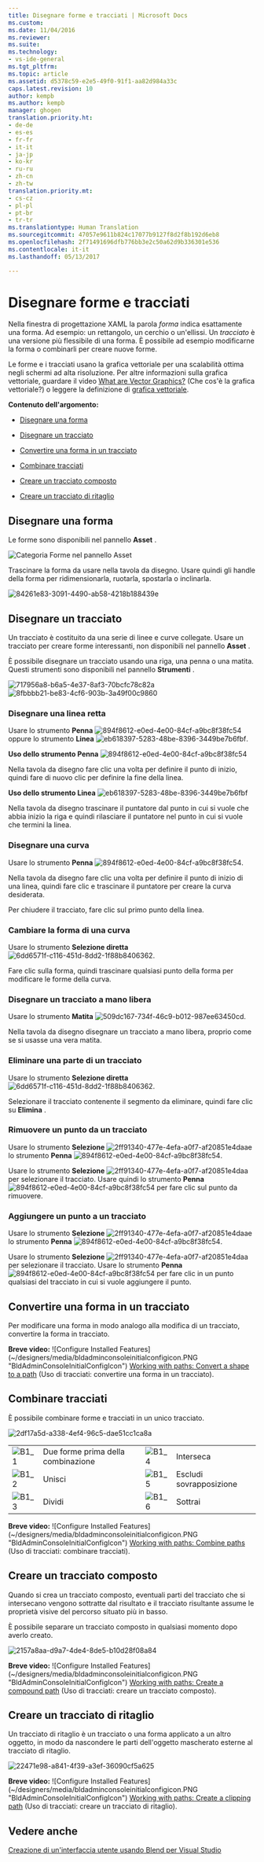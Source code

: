 ```yaml
---
title: Disegnare forme e tracciati | Microsoft Docs
ms.custom: 
ms.date: 11/04/2016
ms.reviewer: 
ms.suite: 
ms.technology:
- vs-ide-general
ms.tgt_pltfrm: 
ms.topic: article
ms.assetid: d5378c59-e2e5-49f0-91f1-aa82d984a33c
caps.latest.revision: 10
author: kempb
ms.author: kempb
manager: ghogen
translation.priority.ht:
- de-de
- es-es
- fr-fr
- it-it
- ja-jp
- ko-kr
- ru-ru
- zh-cn
- zh-tw
translation.priority.mt:
- cs-cz
- pl-pl
- pt-br
- tr-tr
ms.translationtype: Human Translation
ms.sourcegitcommit: 47057e9611b824c17077b9127f8d2f8b192d6eb8
ms.openlocfilehash: 2f71491696dfb776bb3e2c50a62d9b336301e536
ms.contentlocale: it-it
ms.lasthandoff: 05/13/2017

---
```

# <a name="draw-shapes-and-paths"></a>Disegnare forme e tracciati
Nella finestra di progettazione XAML la parola *forma* indica esattamente una forma. Ad esempio: un rettangolo, un cerchio o un'ellissi. Un *tracciato* è una versione più flessibile di una forma. È possibile ad esempio modificarne la forma o combinarli per creare nuove forme.  
  
 Le forme e i tracciati usano la grafica vettoriale per una scalabilità ottima negli schermi ad alta risoluzione. Per altre informazioni sulla grafica vettoriale, guardare il video [What are Vector Graphics?](https://www.youtube.com/watch?v=MoCSwF0n-io) (Che cos'è la grafica vettoriale?) o leggere la definizione di [grafica vettoriale](http://www.webopedia.com/TERM/V/vector_graphics.html).  
  
 **Contenuto dell'argomento:**  
  
-   [Disegnare una forma](#Shape)  
  
-   [Disegnare un tracciato](#Path)  
  
-   [Convertire una forma in un tracciato](#Convert)  
  
-   [Combinare tracciati](#Combine)  
  
-   [Creare un tracciato composto](#Compound)  
  
-   [Creare un tracciato di ritaglio](#Clipping)  
  
##  <a name="Shape"></a> Disegnare una forma  
 Le forme sono disponibili nel pannello **Asset** .  
  
 ![Categoria Forme nel pannello Asset](~/designers/media/b4_shapes_assetspanel.png "b4_Shapes_AssetsPanel")  
  
 Trascinare la forma da usare nella tavola da disegno. Usare quindi gli handle della forma per ridimensionarla, ruotarla, spostarla o inclinarla.  
  
 ![](../designers/media/84261e83-3091-4490-ab58-4218b188439e.png "84261e83-3091-4490-ab58-4218b188439e")  
  
##  <a name="Path"></a> Disegnare un tracciato  
 Un tracciato è costituito da una serie di linee e curve collegate. Usare un tracciato per creare forme interessanti, non disponibili nel pannello **Asset** .  
  
 È possibile disegnare un tracciato usando una riga, una penna o una matita. Questi strumenti sono disponibili nel pannello **Strumenti** .  
  
 ![](~/designers/media/717956a8-b6a5-4e37-8af3-70bcfc78c82a.png "717956a8-b6a5-4e37-8af3-70bcfc78c82a") ![](~/designers/media/8fbbbb21-be83-4cf6-903b-3a49f00c9860.png "8fbbbb21-be83-4cf6-903b-3a49f00c9860")  
  
### <a name="draw-a-straight-line"></a>Disegnare una linea retta  
 Usare lo strumento **Penna** ![](../designers/media/894f8612-e0ed-4e00-84cf-a9bc8f38fc54.png "894f8612-e0ed-4e00-84cf-a9bc8f38fc54")oppure lo strumento **Linea** ![](../designers/media/eb618397-5283-48be-8396-3449be7b6fbf.png "eb618397-5283-48be-8396-3449be7b6fbf").  
  
 **Uso dello strumento Penna** ![](../designers/media/894f8612-e0ed-4e00-84cf-a9bc8f38fc54.png "894f8612-e0ed-4e00-84cf-a9bc8f38fc54")  
  
 Nella tavola da disegno fare clic una volta per definire il punto di inizio, quindi fare di nuovo clic per definire la fine della linea.  
  
 **Uso dello strumento Linea** ![](../designers/media/eb618397-5283-48be-8396-3449be7b6fbf.png "eb618397-5283-48be-8396-3449be7b6fbf")  
  
 Nella tavola da disegno trascinare il puntatore dal punto in cui si vuole che abbia inizio la riga e quindi rilasciare il puntatore nel punto in cui si vuole che termini la linea.  
  
### <a name="draw-a-curve"></a>Disegnare una curva  
 Usare lo strumento **Penna** ![](../designers/media/894f8612-e0ed-4e00-84cf-a9bc8f38fc54.png "894f8612-e0ed-4e00-84cf-a9bc8f38fc54").  
  
 Nella tavola da disegno fare clic una volta per definire il punto di inizio di una linea, quindi fare clic e trascinare il puntatore per creare la curva desiderata.  
  
 Per chiudere il tracciato, fare clic sul primo punto della linea.  
  
### <a name="change-the-shape-of-a-curve"></a>Cambiare la forma di una curva  
 Usare lo strumento **Selezione diretta** ![](../designers/media/6dd6571f-c116-451d-8dd2-1f88b8406362.png "6dd6571f-c116-451d-8dd2-1f88b8406362").  
  
 Fare clic sulla forma, quindi trascinare qualsiasi punto della forma per modificare le forme della curva.  
  
### <a name="draw-a-free-form-path"></a>Disegnare un tracciato a mano libera  
 Usare lo strumento **Matita** ![](../designers/media/509dc167-734f-46c9-b012-987ee63450cd.png "509dc167-734f-46c9-b012-987ee63450cd").  
  
 Nella tavola da disegno disegnare un tracciato a mano libera, proprio come se si usasse una vera matita.  
  
### <a name="remove-part-of-a-path"></a>Eliminare una parte di un tracciato  
 Usare lo strumento **Selezione diretta** ![](../designers/media/6dd6571f-c116-451d-8dd2-1f88b8406362.png "6dd6571f-c116-451d-8dd2-1f88b8406362").  
  
 Selezionare il tracciato contenente il segmento da eliminare, quindi fare clic su **Elimina** .  
  
### <a name="remove-a-point-in-a-path"></a>Rimuovere un punto da un tracciato  
 Usare lo strumento **Selezione** ![](../designers/media/2ff91340-477e-4efa-a0f7-af20851e4daa.png "2ff91340-477e-4efa-a0f7-af20851e4daa")e lo strumento **Penna** ![](../designers/media/894f8612-e0ed-4e00-84cf-a9bc8f38fc54.png "894f8612-e0ed-4e00-84cf-a9bc8f38fc54").  
  
 Usare lo strumento **Selezione** ![](../designers/media/2ff91340-477e-4efa-a0f7-af20851e4daa.png "2ff91340-477e-4efa-a0f7-af20851e4daa") per selezionare il tracciato. Usare quindi lo strumento **Penna** ![](../designers/media/894f8612-e0ed-4e00-84cf-a9bc8f38fc54.png "894f8612-e0ed-4e00-84cf-a9bc8f38fc54") per fare clic sul punto da rimuovere.  
  
### <a name="add-a-point-to-a-path"></a>Aggiungere un punto a un tracciato  
 Usare lo strumento **Selezione** ![](../designers/media/2ff91340-477e-4efa-a0f7-af20851e4daa.png "2ff91340-477e-4efa-a0f7-af20851e4daa")e lo strumento **Penna** ![](../designers/media/894f8612-e0ed-4e00-84cf-a9bc8f38fc54.png "894f8612-e0ed-4e00-84cf-a9bc8f38fc54").  
  
 Usare lo strumento **Selezione** ![](../designers/media/2ff91340-477e-4efa-a0f7-af20851e4daa.png "2ff91340-477e-4efa-a0f7-af20851e4daa") per selezionare il tracciato. Usare lo strumento **Penna** ![](../designers/media/894f8612-e0ed-4e00-84cf-a9bc8f38fc54.png "894f8612-e0ed-4e00-84cf-a9bc8f38fc54") per fare clic in un punto qualsiasi del tracciato in cui si vuole aggiungere il punto.  
  
##  <a name="Convert"></a> Convertire una forma in un tracciato  
 Per modificare una forma in modo analogo alla modifica di un tracciato, convertire la forma in tracciato.  
  
 **Breve video:** ![Configure Installed Features] (~/designers/media/bldadminconsoleinitialconfigicon.PNG "BldAdminConsoleInitialConfigIcon") [Working with paths: Convert a shape to a path](https://www.youtube.com/watch?v=Io5bC0-nH6Q#t=147) (Uso di tracciati: convertire una forma in un tracciato).  
  
##  <a name="Combine"></a> Combinare tracciati  
 È possibile combinare forme e tracciati in un unico tracciato.  
  
 ![](../designers/media/2df17a5d-a338-4ef4-96c5-dae51cc1ca8a.png "2df17a5d-a338-4ef4-96c5-dae51cc1ca8a")  
  
|||||  
|-|-|-|-|  
|![](../designers/media/b1_1.png "B1_1")|Due forme prima della combinazione|![](../designers/media/b1_4.png "B1_4")|Interseca|  
|![](../designers/media/b1_2.png "B1_2")|Unisci|![](../designers/media/b1_5.png "B1_5")|Escludi sovrapposizione|  
|![](../designers/media/b1_3.png "B1_3")|Dividi|![](../designers/media/b1_6.png "B1_6")|Sottrai|  
  
 **Breve video:** ![Configure Installed Features] (~/designers/media/bldadminconsoleinitialconfigicon.PNG "BldAdminConsoleInitialConfigIcon") [Working with paths: Combine paths](https://www.youtube.com/watch?v=Io5bC0-nH6Q#t=195) (Uso di tracciati: combinare tracciati).  
  
##  <a name="Compound"></a> Creare un tracciato composto  
 Quando si crea un tracciato composto, eventuali parti del tracciato che si intersecano vengono sottratte dal risultato e il tracciato risultante assume le proprietà visive del percorso situato più in basso.  
  
 È possibile separare un tracciato composto in qualsiasi momento dopo averlo creato.  
  
 ![](../designers/media/2157a8aa-d9a7-4de4-8de5-b10d28f08a84.png "2157a8aa-d9a7-4de4-8de5-b10d28f08a84")  
  
 **Breve video:** ![Configure Installed Features] (~/designers/media/bldadminconsoleinitialconfigicon.PNG "BldAdminConsoleInitialConfigIcon") [Working with paths: Create a compound path](https://www.youtube.com/watch?v=Io5bC0-nH6Q) (Uso di tracciati: creare un tracciato composto).  
  
##  <a name="Clipping"></a> Creare un tracciato di ritaglio  
 Un tracciato di ritaglio è un tracciato o una forma applicato a un altro oggetto, in modo da nascondere le parti dell'oggetto mascherato esterne al tracciato di ritaglio.  
  
 ![](../designers/media/22471e98-a841-4f39-a3ef-36090cf5a625.png "22471e98-a841-4f39-a3ef-36090cf5a625")  
  
 **Breve video:** ![Configure Installed Features] (~/designers/media/bldadminconsoleinitialconfigicon.PNG "BldAdminConsoleInitialConfigIcon") [Working with paths: Create a clipping path](https://www.youtube.com/watch?v=Io5bC0-nH6Q#t=232) (Uso di tracciati: creare un tracciato di ritaglio).  
  
## <a name="see-also"></a>Vedere anche  
 [Creazione di un'interfaccia utente usando Blend per Visual Studio](../designers/creating-a-ui-by-using-blend-for-visual-studio.md)
